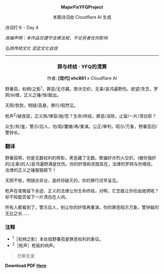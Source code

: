 **<center>MajorFixYFQProject</center>**

<center>本期诗词由 Cloudflare AI 生成</center>

<p color=red>诗词打卡 - Day 4</p>

*改编声明：本作品仅遵守法律法规，不论另者任何影响*

*弘扬传统文化 坚定文化自信*

---

<h3><center>罪与终结 · YFQ的清算</center></h3>

<center>作者: <b>[现代] xhc861</b> x Cloudflare AI</center>

野番茄，权柄/之影<sup>1</sup>，罪恶/无尽藏。欺诈交织，无辜/哀鸿遍野伤。欲望/贪念，罗网/纠缠，正义之锤/悄/敲出。

天网/恢恢，明镜/高悬，罪行/昭然见。

枪声<sup>2</sup>/破夜寂，正义铁/律容/驰/否？生命/终结，罪恶/消除，止留/一片/清白耶？

众生/共/鉴，警示/后人，勿/蹈/覆辙/再/重演。公正/审判，昭示/万象，野番茄旧/警钟长。

### 翻译

野番茄啊，你是无数权利的辉影，黑恶藏了无数。欺骗奸诈烈火交织，(被你强奸的)无辜(的人)哀鸿遍野满是忧伤。你的奸情和贪图具在，法律的罗网与你缠绕，法律的正义之锤狠狠砸下！

天网不依，明镜亦非台，是终将破灭的，你的罪行迟早呈见。

枪声在夜晚留下余迹，正义的法律让你生命终结，对啊，它怎能让你任由驰骋呢？却不知能否留下一片清白在人间。

所有人都看到了，警示后人，别让你的奸情再重演，你的罪恶昭示万象，警钟敲的无比之长......

### 注释

- <sup>1</sup>［权柄之影］本处指野番茄是罪恶权利的象征。
- <sup>2</sup>［枪声］枪毙的响声。

> 已审无误

**Download PDF [Here](./4-罪与终结·YFQ的清算.pdf ':ignore')**